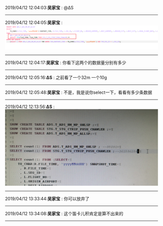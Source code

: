 2019/04/12 12:04:03:**吴家宝** : @ΔS 
*************************************************************************************
2019/04/12 12:04:05:**吴家宝** : ![图片如下](ATTACHMENT/1555041831.6800804.png)
*******************************************************************************
2019/04/12 12:04:17:**吴家宝** : 你看下这两个的数据量分别有多少
*************************************************************************************
2019/04/12 12:05:16:**ΔS** : 之前看了一个32m 一个10g
*************************************************************************************
2019/04/12 12:05:48:**吴家宝** : 不是，我是说你select一下，看看有多少条数据
*************************************************************************************
2019/04/12 12:13:56:**ΔS** : ![图片如下](ATTACHMENT/1555042422.4030428.png)
*******************************************************************************
2019/04/12 13:33:44:**吴家宝** : 你可以放弃了
*************************************************************************************
2019/04/12 13:34:08:**吴家宝** : 这个笛卡儿积肯定是算不出来的
*************************************************************************************
